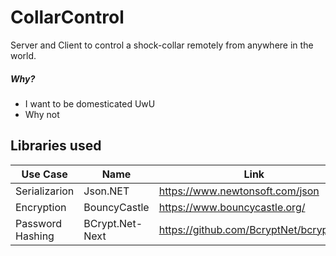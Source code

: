 # CollarControl

Server and Client to control a shock-collar remotely from anywhere in the world.

##### Why?
- I want to be domesticated UwU
- Why not

## Libraries used
| Use Case | Name | Link |
| ------ | ------ | ------ |
| Serializarion | Json.NET | https://www.newtonsoft.com/json |
| Encryption | BouncyCastle | https://www.bouncycastle.org/ |
| Password Hashing | BCrypt.Net-Next | https://github.com/BcryptNet/bcrypt.net |
